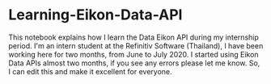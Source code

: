 # Learning-Eikon-Data-API
This notebook explains how I learn the Data Eikon API during my internship period. I'm an intern student at the Refinitiv Software (Thailand), 
I have been working here for two months, from June to July 2020. I started using Eikon Data APIs almost two months, 
if you see any errors please let me know. So, I can edit this and make it excellent for everyone.
